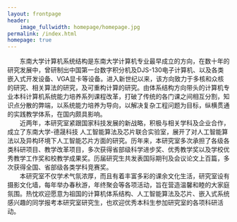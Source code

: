 ```yaml
---
layout: frontpage
header:
    image_fullwidth: homepage/homepage.jpg
permalink: /index.html
homepage: true
---
```


&emsp;&emsp;东南大学计算机系统结构是东南大学计算机专业最早成立的方向，在数十年的研究发展中，曾研制出中国第一台数字积分机及DJS-130电子计算机、以及各类嵌入式开发设备、VGA显卡等设备。进入新世纪以来，该方向致力于多核和众核的研究、相关算法的研究，及可重构计算的研究。由体系结构方向带头的计算机专业本科计算机系统能力培养系列课程改革，打破了传统的各门课之间相互分割，知识点分散的弊端，以系统能力培养为导向，以解决复杂工程问题为目标，纵横贯通的实践教学体系，在国内颇具影响。<br>
&emsp;&emsp;近两年，本研究室紧跟国家科技发展的新战略，积极与相关学科及企业合作，成立了东南大学-德晟科技 人工智能算法及芯片联合实验室，展开了对人工智能算法以及异构环境下人工智能芯片方面的研究。历年来，本研究室多次承担了各级各类科研项目、教学改革项目，多次获得省部级科学进步奖、优秀教学奖以及学校优秀教学工作奖和校教学成果奖。历届研究生共发表国际期刊及会议论文上百篇，多次获得全国、省部级各类学科竞赛奖。<br>
&emsp;&emsp;本研究室不仅学术气氛浓厚，而且有着丰富多彩的课余文化生活，研究室设有摄影文化墙，每年举办春秋游，年终聚会等各项活动，旨在营造温馨和睦的大家庭氛围。热忱欢迎愿意为祖国的计算机体系结构、人工智能算法及芯片、嵌入式系统感兴趣的同学报考本研究室研究生，也欢迎优秀本科生参加研究室的各项科研活动。
